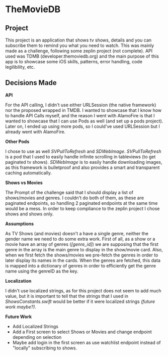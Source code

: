 # TheMovieDB

## Project
This project is an application that shows tv shows, details and you can subscribe them to remind you what you need to watch. This was mainly made as a challenge, following some zeplin project (not complete). API used was TDMB (developer.themoviedb.org) and the main purpose of this app is to showcase some iOS skills, patterns, error handling, code legilibility, etc.

## Decisions Made

**API**

For the API calling, I didn't use either URLSession (the native framework) nor the proposed wrapped in TMDB. I wanted to showcase that I know how to handle API Calls myself, and the reason I went with AlamoFire is that I wanted to showcase that I can use Pods as well (and set up a pods project). Later on, I ended up using more pods, so I could've used URLSession but I already went with AlamoFire.

**Other Pods**

I chose to use as well _SVPullToRefresh_ and _SDWebImage_. _SVPullToRefresh_ is a pod that I used to easily handle infinite scrolling in tableviews (to get paginated tv shows). _SDWebImage_ is to easily handle downloading images, as this framework is bulletproof and also provides a smart and transparent caching automatically.

**Shows vs Movies**

The Prompt of the challenge said that I should display a list of shows/movies and genres. I couldn't do both of them, as these are paginated endpoints, so handling 2 paginated endpoints at the same time would be a mess. In order to keep compliance to the zeplin project I chose shows and shows only.

**Assumptions**

As TV Shows (and movies) doesn't a have a single genre, neither the gender name we need to do some extra work. First of all, as a show or a movie have an array of genres (_[genre_id]_) we are supposing that the first genre in the array is the main genre to display in the show/movie card. Also, when we first fetch the shows/movies we pre-fetch the genres in order to later display its names in the cards. When the genres are fetched, this data is mapped into a dictionary of genres in order to efficiently get the genre name using the genreID as the key.

**Localization**

I didn't use localized strings, as for this project does not seem to add much value, but it is important to tell that the strings that I used in _ShowsConstants.swift_ would be better if it were localized strings _(future work maybe?)_. 

**Future Work**

- Add Localized Strings
- Add a First screen to select Shows or Movies and change endpoint depending on selection
- Maybe add login in the first screen as use watchlist endpoint instead of "locally" subscribing to shows.
